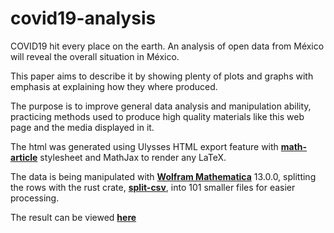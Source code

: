 # covid19-analysis

COVID19 hit every place on the earth. An analysis of open data from México will reveal the overall situation in México.

This paper aims to describe it by showing plenty of plots and graphs with emphasis at explaining how they where produced.

The purpose is to improve general data analysis and manipulation ability, practicing methods used to produce high quality materials like this web page and the media displayed in it.

The html was generated using Ulysses HTML export feature with **[ math-article](https://github.com/AOx0/math-article)** stylesheet and MathJax to render any LaTeX.

The data is being manipulated with **[Wolfram Mathematica](https://www.wolfram.com/mathematica/)** 13.0.0, splitting the rows with the rust crate, **[split-csv](https://github.com/AOx0/csv-split)**, into 101 smaller files for easier processing.

The result can be viewed **[here]( https://aoxo.me/p/covid/)**
